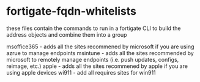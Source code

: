 # fortigate-fqdn-whitelists

these files contain the commands to run in a fortigate CLI to build the address objects and combine them into a group

msoffice365 - adds all the sites recommened by microsoft if you are using azrue to manage endpoints
msintune - adds all the sites recommended by microsoft to remotely manage endpoints (i.e. push updates, configs, reimage, etc.)
apple - adds all the sites recommened by apple if you are using apple devices
wi911 - add all requires sites for win911
